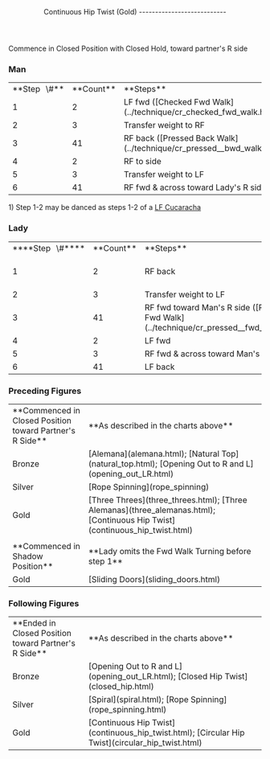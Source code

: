 <header>Continuous Hip Twist (Gold)
---------------------------

 </header>Commence in Closed Position with Closed Hold, toward partner's R side

### Man

 <table class="style1"> <tbody><tr> <td style="width:10%">**Step<span style="color:white">\_</span>\#**</td> <td style="width:10%">**Count**</td> <td style="width:30%">**Steps**</td> <td style="width:20%">**Position**</td> <td style="width:30%">**Turn**</td> </tr> <tr> <td>1</td> <td>2</td> <td> LF fwd ([Checked Fwd Walk](../technique/cr_checked_fwd_walk.html)) </td> <td>RSP</td> <td>1/8 to R before 1</td> </tr> <tr> <td>2</td> <td>3</td> <td>Transfer weight to RF</td> <td>RSP</td> <td> </td> </tr> <tr> <td>3</td> <td>41</td> <td> RF back ([Pressed Back Walk](../technique/cr_pressed__bwd_walk.html)) </td> <td>OP</td> <td> </td> </tr> <tr> <td>4</td> <td>2</td> <td>RF to side</td> <td> </td> <td> </td> </tr> <tr> <td>5</td> <td>3</td> <td>Transfer weight to LF</td> <td>Closed</td> <td>1/8 to L</td> </tr> <tr> <td>6</td> <td>41</td> <td>RF fwd &amp; across toward Lady's R side</td> <td>Closed</td> <td> </td> </tr> </tbody></table>

1\) Step 1-2 may be danced as steps 1-2 of a [LF Cucaracha](cucaracha.html)

### Lady

 <table class="style1"> <tbody><tr> <td style="width:10%">****Step<span style="color:white">\_</span>\#****</td> <td style="width:10%">**Count**</td> <td style="width:30%">**Steps**</td> <td style="width:20%">**Position**</td> <td style="width:30%">**Turn**</td> </tr> <tr> <td>1</td> <td>2</td> <td>RF back</td> <td>RSP</td> <td> 3/8 to R ([Fwd Walk Turning](../technique/cr_fwd_walk_turning.html)), then an additional 1/4 on LF before 1 </td> </tr> <tr> <td>2</td> <td>3</td> <td>Transfer weight to LF</td> <td>RSP</td> <td> </td> </tr> <tr> <td>3</td> <td>41</td> <td> RF fwd toward Man's R side ([Pressed Fwd Walk](../technique/cr_pressed__fwd_walk.html)) </td> <td>OP</td> <td>1/2 to L between 2-3</td> </tr> <tr> <td>4</td> <td>2</td> <td>LF fwd</td> <td> </td> <td>1/4 to R between 3-4</td> </tr> <tr> <td>5</td> <td>3</td> <td>RF fwd &amp; across toward Man's R side</td> <td>Closed</td> <td>1/2 to L between 4-5</td> </tr> <tr> <td>6</td> <td>41</td> <td>LF back</td> <td>Closed</td> <td>1/8 to R between 5-6</td> </tr> </tbody></table>

### Preceding Figures

 <table> <tbody><tr> <td style="width:30%">**Commenced in Closed Position toward Partner's R Side**</td> <td>**As described in the charts above**</td> </tr> <tr> <td>Bronze</td> <td> [Alemana](alemana.html); [Natural Top](natural_top.html); [Opening Out to R and L](opening_out_LR.html) </td> </tr> <tr> <td>Silver</td> <td> [Rope Spinning](rope_spinning) </td> </tr> <tr> <td>Gold</td> <td> [Three Threes](three_threes.html); [Three Alemanas](three_alemanas.html); [Continuous Hip Twist](continuous_hip_twist.html) </td> </tr> <tr> <td> </td> <td> </td> </tr> <tr> <td>**Commenced in Shadow Position**</td> <td>**Lady omits the Fwd Walk Turning before step 1**</td> </tr> <tr> <td>Gold</td> <td> [Sliding Doors](sliding_doors.html) </td> </tr> </tbody></table>

### Following Figures

 <table> <tbody><tr> <td style="width:30%">**Ended in Closed Position toward Partner's R Side**</td> <td>**As described in the charts above**</td> </tr> <tr> <td>Bronze</td> <td> [Opening Out to R and L](opening_out_LR.html); [Closed Hip Twist](closed_hip.html) </td> </tr> <tr> <td>Silver</td> <td> [Spiral](spiral.html); [Rope Spinning](rope_spinning.html) </td> </tr> <tr> <td>Gold</td> <td> [Continuous Hip Twist](continuous_hip_twist.html); [Circular Hip Twist](circular_hip_twist.html) </td> </tr> </tbody></table>